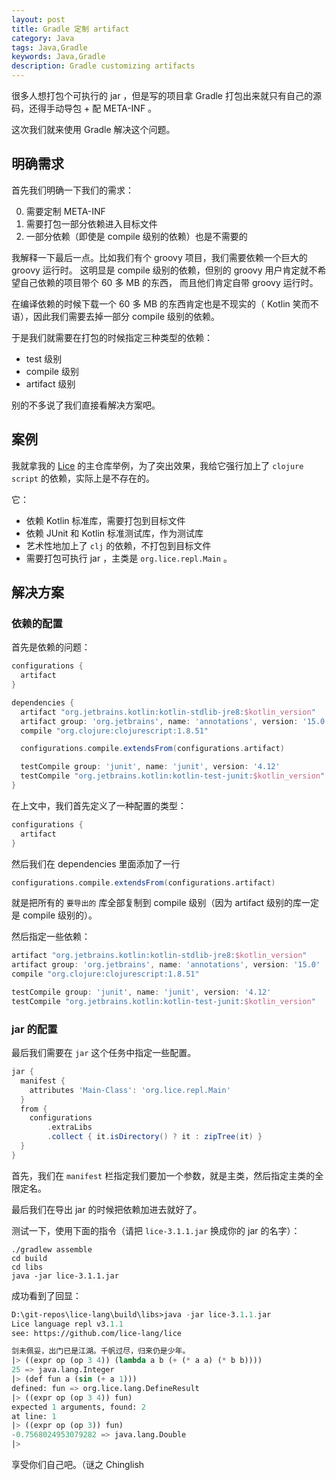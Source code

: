 ```yaml
---
layout: post
title: Gradle 定制 artifact
category: Java
tags: Java,Gradle
keywords: Java,Gradle
description: Gradle customizing artifacts
---
```


很多人想打包个可执行的 jar ，但是写的项目拿 Gradle 打包出来就只有自己的源码，还得手动导包 \+ 配 META-INF 。

这次我们就来使用 Gradle 解决这个问题。

## 明确需求

首先我们明确一下我们的需求：

0. 需要定制 META-INF
0. 需要打包一部分依赖进入目标文件
0. 一部分依赖（即使是 compile 级别的依赖）也是不需要的

我解释一下最后一点。比如我们有个 groovy 项目，我们需要依赖一个巨大的 groovy 运行时。
这明显是 compile 级别的依赖，但别的 groovy 用户肯定就不希望自己依赖的项目带个 60 多 MB 的东西，
而且他们肯定自带 groovy 运行时。

在编译依赖的时候下载一个 60 多 MB 的东西肯定也是不现实的（ Kotlin 笑而不语），因此我们需要去掉一部分 compile 级别的依赖。

于是我们就需要在打包的时候指定三种类型的依赖：

+ test 级别
+ compile 级别
+ artifact 级别

别的不多说了我们直接看解决方案吧。

## 案例

我就拿我的 [Lice](https://github.com/lice-lang/lice) 的主仓库举例，为了突出效果，我给它强行加上了 `clojure script`
的依赖，实际上是不存在的。

它：

+ 依赖 Kotlin 标准库，需要打包到目标文件
+ 依赖 JUnit 和 Kotlin 标准测试库，作为测试库
+ 艺术性地加上了 `clj` 的依赖，不打包到目标文件
+ 需要打包可执行 jar ，主类是 `org.lice.repl.Main` 。

## 解决方案

### 依赖的配置

首先是依赖的问题：

```groovy
configurations {
  artifact
}

dependencies {
  artifact "org.jetbrains.kotlin:kotlin-stdlib-jre8:$kotlin_version"
  artifact group: 'org.jetbrains', name: 'annotations', version: '15.0'
  compile "org.clojure:clojurescript:1.8.51"

  configurations.compile.extendsFrom(configurations.artifact)

  testCompile group: 'junit', name: 'junit', version: '4.12'
  testCompile "org.jetbrains.kotlin:kotlin-test-junit:$kotlin_version"
}
```

在上文中，我们首先定义了一种配置的类型：

```groovy
configurations {
  artifact
}
```

然后我们在 dependencies 里面添加了一行

```groovy
configurations.compile.extendsFrom(configurations.artifact)
```

就是把所有的 `要导出的` 库全部复制到 compile 级别（因为 artifact 级别的库一定是 compile 级别的）。

然后指定一些依赖：

```groovy
artifact "org.jetbrains.kotlin:kotlin-stdlib-jre8:$kotlin_version"
artifact group: 'org.jetbrains', name: 'annotations', version: '15.0'
compile "org.clojure:clojurescript:1.8.51"

testCompile group: 'junit', name: 'junit', version: '4.12'
testCompile "org.jetbrains.kotlin:kotlin-test-junit:$kotlin_version"
```

### jar 的配置

最后我们需要在 `jar` 这个任务中指定一些配置。

```groovy
jar {
  manifest {
    attributes 'Main-Class': 'org.lice.repl.Main'
  }
  from {
    configurations
        .extraLibs
        .collect { it.isDirectory() ? it : zipTree(it) }
  }
}
```

首先，我们在 `manifest` 栏指定我们要加一个参数，就是主类，然后指定主类的全限定名。

最后我们在导出 jar 的时候把依赖加进去就好了。

测试一下，使用下面的指令（请把 `lice-3.1.1.jar` 换成你的 jar 的名字）：

```shell
./gradlew assemble
cd build
cd libs
java -jar lice-3.1.1.jar
```

成功看到了回显：

```lisp
D:\git-repos\lice-lang\build\libs>java -jar lice-3.1.1.jar
Lice language repl v3.1.1
see: https://github.com/lice-lang/lice

剑未佩妥，出门已是江湖。千帆过尽，归来仍是少年。
|> ((expr op (op 3 4)) (lambda a b (+ (* a a) (* b b))))
25 => java.lang.Integer
|> (def fun a (sin (+ a 1)))
defined: fun => org.lice.lang.DefineResult
|> ((expr op (op 3 4)) fun)
expected 1 arguments, found: 2
at line: 1
|> ((expr op (op 3)) fun)
-0.7568024953079282 => java.lang.Double
|>
```

享受你们自己吧。（谜之 Chinglish
